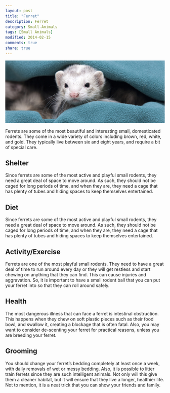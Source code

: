 ```yaml
---
layout: post
title: "Ferret"
description: Ferret
category: Small-Animals
tags: [Small Animals]
modified: 2014-02-15
comments: true
share: true
---
```


<img src="/images/ferret-1.jpg" class="img-post">

Ferrets are some of the most beautiful and interesting small, domesticated rodents. They come in a wide variety of colors including brown, red, white, and gold. They typically live between six and eight years, and require a bit of special care.

## Shelter

Since ferrets are some of the most active and playful small rodents, they need a great deal of space to move around. As such, they should not be caged for long periods of time, and when they are, they need a cage that has plenty of tubes and hiding spaces to keep themselves entertained.

## Diet

Since ferrets are some of the most active and playful small rodents, they need a great deal of space to move around. As such, they should not be caged for long periods of time, and when they are, they need a cage that has plenty of tubes and hiding spaces to keep themselves entertained.

## Activity/Exercise

Ferrets are one of the most playful small rodents. They need to have a great deal of time to run around every day or they will get restless and start chewing on anything that they can find. This can cause injuries and aggravation. So, it is important to have a small rodent ball that you can put your ferret into so that they can roll around safely.

## Health

The most dangerous illness that can face a ferret is intestinal obstruction. This happens when they chew on soft plastic pieces such as their food bowl, and swallow it, creating a blockage that is often fatal. Also, you may want to consider de-scenting your ferret for practical reasons, unless you are breeding your ferret.

## Grooming

You should change your ferret’s bedding completely at least once a week, with daily removals of wet or messy bedding. Also, it is possible to litter train ferrets since they are such intelligent animals. Not only will this give them a cleaner habitat, but it will ensure that they live a longer, healthier life. Not to mention, it is a neat trick that you can show your friends and family.
